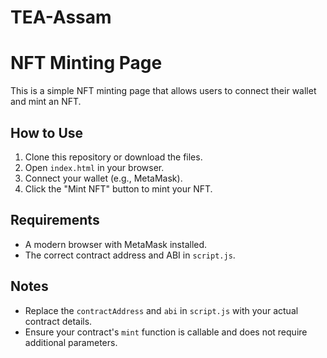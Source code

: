 # TEA-Assam

# NFT Minting Page

This is a simple NFT minting page that allows users to connect their wallet and mint an NFT.

## How to Use

1. Clone this repository or download the files.
2. Open `index.html` in your browser.
3. Connect your wallet (e.g., MetaMask).
4. Click the "Mint NFT" button to mint your NFT.

## Requirements

- A modern browser with MetaMask installed.
- The correct contract address and ABI in `script.js`.

## Notes

- Replace the `contractAddress` and `abi` in `script.js` with your actual contract details.
- Ensure your contract's `mint` function is callable and does not require additional parameters.
